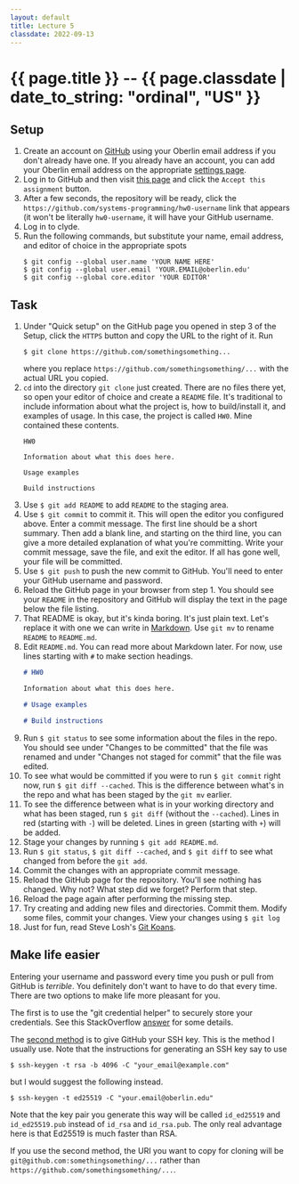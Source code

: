 ```yaml
---
layout: default
title: Lecture 5
classdate: 2022-09-13
---
```

# {{ page.title }} -- {{ page.classdate | date_to_string: "ordinal", "US" }}

## Setup
1. Create an account on [GitHub](https://github.com) using your Oberlin email
   address if you don't already have one. If you already have an account, you
   can add your Oberlin email address on the appropriate
   [settings page](https://github.com/settings/emails).
2. Log in to GitHub and then visit [this
   page](https://classroom.github.com/a/WkALqmQ8) and click the `Accept this
   assignment` button.
3. After a few seconds, the repository will be ready, click the
   `https://github.com/systems-programming/hw0-username` link that appears
   (it won't be literally `hw0-username`, it will have your GitHub
   username.
4. Log in to clyde.
5. Run the following commands, but substitute your name, email address, and
   editor of choice in the appropriate spots
   ```
   $ git config --global user.name 'YOUR NAME HERE'
   $ git config --global user.email 'YOUR.EMAIL@oberlin.edu'
   $ git config --global core.editor 'YOUR EDITOR'
   ```

## Task
1.  Under "Quick setup" on the GitHub page you opened in step 3 of the Setup,
    click the `HTTPS` button and copy the URL to the right of it. Run
    ```
    $ git clone https://github.com/somethingsomething...
    ```
    where you replace `https://github.com/somethingsomething/...` with the
    actual URL you copied.
2.  `cd` into the directory `git clone` just created. There are no files there
    yet, so open your editor of choice and create a `README` file. It's
    traditional to include information about what the project is, how to
    build/install it, and examples of usage. In this case, the project is
    called `HW0`. Mine contained these contents.
    ```
    HW0
    
    Information about what this does here.
    
    Usage examples
    
    Build instructions
    ```
3.  Use `$ git add README` to add `README` to the staging area.
4.  Use `$ git commit` to commit it. This will open the editor you configured
    above. Enter a commit message. The first line should be a short summary.
    Then add a blank line, and starting on the third line, you can give a more
    detailed explanation of what you're committing. Write your commit message,
    save the file, and exit the editor. If all has gone well, your file will be
    committed.
5.  Use `$ git push` to push the new commit to GitHub. You'll need to enter
    your GitHub username and password.
6.  Reload the GitHub page in your browser from step 1. You should see your
    `README` in the repository and GitHub will display the text in the page below
    the file listing.
7.  That README is okay, but it's kinda boring. It's just plain text. Let's
    replace it with one we can write in
    [Markdown](https://guides.github.com/features/mastering-markdown/). Use
    `git mv` to rename `README` to `README.md`.
8.  Edit `README.md`. You can read more about Markdown later. For now, use
    lines starting with `#` to make section headings.
    ``` markdown
    # HW0
    
    Information about what this does here.
    
    # Usage examples
    
    # Build instructions
    ```
9.  Run `$ git status` to see some information about the files in the repo. You
    should see under "Changes to be committed" that the file was renamed and
    under "Changes not staged for commit" that the file was edited.
10. To see what would be committed if you were to run `$ git commit` right
    now, run `$ git diff --cached`. This is the difference between what's in
    the repo and what has been staged by the `git mv` earlier.
11. To see the difference between what is in your working directory and what
    has been staged, run `$ git diff` (without the `--cached`). Lines in red
    (starting with `-`) will be deleted. Lines in green (starting with `+`)
    will be added.
12. Stage your changes by running `$ git add README.md`.
13. Run `$ git status`, `$ git diff --cached`, and `$ git diff` to see what
    changed from before the `git add`.
14. Commit the changes with an appropriate commit message.
15. Reload the GitHub page for the repository. You'll see nothing has changed.
    Why not? What step did we forget? Perform that step.
16. Reload the page again after performing the missing step.
17. Try creating and adding new files and directories. Commit them. Modify
    some files, commit your changes. View your changes using `$ git log`
18. Just for fun, read Steve Losh's [Git Koans](http://stevelosh.com/blog/2013/04/git-koans/).

## Make life easier
Entering your username and password every time you push or pull from GitHub is
_terrible_. You definitely don't want to have to do that every time. There are
two options to make life more pleasant for you.

The first is to use the "git credential helper" to securely store your
credentials. See this StackOverflow
[answer](https://stackoverflow.com/a/51505417) for some details.

The [second
method](https://help.github.com/en/articles/connecting-to-github-with-ssh) is
to give GitHub your SSH key. This is the method I usually use. Note that the
instructions for generating an SSH key say to use
```
$ ssh-keygen -t rsa -b 4096 -C "your_email@example.com"
```
but I would suggest the following instead.
```
$ ssh-keygen -t ed25519 -C "your.email@oberlin.edu"
```
Note that the key pair you generate this way will be called `id_ed25519` and
`id_ed25519.pub` instead of `id_rsa` and `id_rsa.pub`. The only real advantage
here is that Ed25519 is much faster than RSA.

If you use the second method, the URI you want to copy for cloning will be
`git@github.com:somethingsomething/...` rather than
`https://github.com/somethingsomething/...`.
